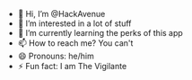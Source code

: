 - 👋 Hi, I’m @HackAvenue
- 👀 I’m interested in a lot of stuff
- 🌱 I’m currently learning the perks of this app
- 📫 How to reach me? You can't
- 😄 Pronouns: he/him
- ⚡ Fun fact: I am The Vigilante
